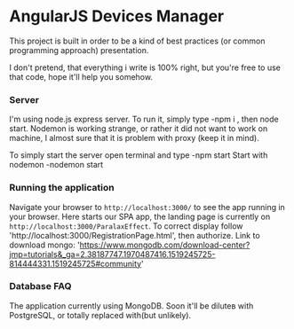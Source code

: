 # AngularJS Devices Manager

This project is built in order to be a kind of best practices (or common programming approach) presentation.

I don't pretend, that everything i write is 100% right, but you're free to use that code, hope it'll help you somehow.

### Server

I'm using node.js express server. To run it, simply type -npm i , then node start.
Nodemon is working strange, or rather it did not want to work on machine, I almost sure that it is problem with proxy (keep it in mind).

To simply start the server open terminal and type -npm start 
Start with nodemon -nodemon start

### Running the application

Navigate your browser to `http://localhost:3000/` to see the app running in your browser. Here starts our SPA app, the landing page is currently on `http://localhost:3000/ParalaxEffect`.
To correct display follow 'http://localhost:3000/RegistrationPage.html', then authorize.
Link to download mongo:
'https://www.mongodb.com/download-center?jmp=tutorials&_ga=2.38187747.1970487416.1519245725-814444331.1519245725#community'

### Database FAQ

The application currently using MongoDB. Soon it'll be diluteв with PostgreSQL, or totally replaced with(but unlikely).
